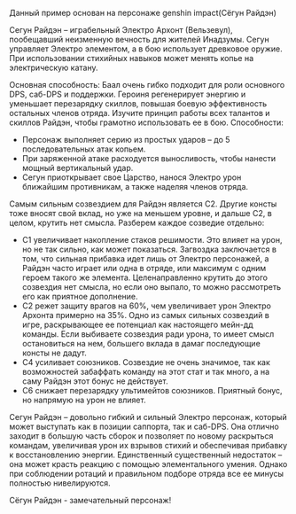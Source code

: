 Данный пример основан на персонаже genshin impact(Сёгун Райдэн)

Сегун Райдэн – играбельный Электро Архонт (Вельзевул), пообещавший неизменную вечность для жителей Инадзумы.
Сегун управляет Электро элементом, а в бою использует древковое оружие. При использовании стихийных навыков может менять копье на электрическую катану.


Основная способность:
Баал очень гибко подходит для роли основного DPS, саб-DPS и поддержки. Героиня регенерирует энергию и уменьшает перезарядку скиллов, повышая боевую эффективность остальных членов отряда. Изучите принцип работы всех талантов и скиллов Райдэн, чтобы грамотно использовать ее в бою.
Способности:
* Персонаж выполняет серию из простых ударов – до 5 последовательных атак копьем.
* При заряженной атаке расходуется выносливость, чтобы нанести мощный вертикальный удар. 
* Сегун приоткрывает свое Царство, нанося Электро урон ближайшим противникам, а также наделяя членов отряда.

Самым сильным созвездием для Райдэн является С2. Другие консты тоже вносят свой вклад, но уже на меньшем уровне, и дальше С2, в целом, крутить нет смысла. Разберем каждое созведие отдельно:
 * С1 увеличивает накопление стаков решимости. Это влияет на урон, но не так сильно, как может показаться. Загвоздка заключается в том, что сильная прибавка идет лишь от Электро персонажей, а Райдэн часто играет или одна в отряде, или максимум с одним героем такого же элемента. Целенаправленно крутить до этого созвездия нет смысла, но если оно выпало, то можно рассмотреть его как приятное дополнение.
* С2 режет защиту врагов на 60%, чем увеличивает урон Электро Архонта примерно на 35%. Одно из самых сильных созвездий в игре, раскрывающее ее потенциал как настоящего мейн-дд команды. Если выбиваете созвездия ради урона, то имеет смысл остановиться на нем, большего вклада в дамаг последующие консты не дадут.
* С4 усиливает союзников. Созвездие не очень значимое, так как возможностей забаффать команду на этот стат и так много, а на саму Райдэн этот бонус не действует.
* С6 снижает перезарядку ультимейтов союзников. Приятный бонус, но напрямую на урон не влияет.

Сегун Райдэн – довольно гибкий и сильный Электро персонаж, который может выступать как в позиции саппорта, так и саб-DPS. Она отлично заходит в большую часть сборок и позволяет по новому раскрыться командам, увеличивая урон их взрывов стихий и обеспечивая прибавку к восстановлению энергии. Единственный существенный недостаток – она может красть реакцию с помощью элементального умения. Однако при соблюдении ротаций и правильном подборе отряда все ее минусы полностью нивелируются.

Сёгун Райдэн - замечательный персонаж!
